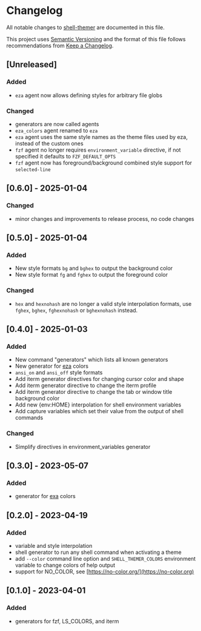 # Changelog

All notable changes to [shell-themer](https://github.com/kotfu/shell-themer)
are documented in this file.

This project uses [Semantic Versioning](http://semver.org/spec/v2.0.0.html) and the
format of this file follows recommendations from
[Keep a Changelog](http://keepachangelog.com/en/1.0.0/).


## [Unreleased]

### Added

- `eza` agent now allows defining styles for arbitrary file globs

### Changed

- generators are now called agents
- `eza_colors` agent renamed to `eza`
- `eza` agent uses the same style names as the theme files used by eza,
  instead of the custom ones
- `fzf` agent no longer requires `environment_variable` directive, if
  not specified it defaults to `FZF_DEFAULT_OPTS`
- `fzf` agent now has foreground/background combined style support for
  `selected-line`


## [0.6.0] - 2025-01-04

### Changed

- minor changes and improvements to release process, no code changes


## [0.5.0] - 2025-01-04

### Added

- New style formats `bg` and `bghex` to output the background color
- New style format `fg` and `fghex` to output the foreground color

### Changed

- `hex` and `hexnohash` are no longer a valid style interpolation formats, use
  `fghex`, `bghex`, `fghexnohash` or `bghexnohash` instead.


## [0.4.0] - 2025-01-03

### Added

- New command "generators" which lists all known generators
- New generator for [eza](https://github.com/eza-community/eza) colors
- `ansi_on` and `ansi_off` style formats
- Add iterm generator directives for changing cursor color and shape
- Add iterm generator directive to change the iterm profile
- Add iterm generator directive to change the tab or window title background color
- Add new {env:HOME} interpolation for shell environment variables
- Add capture variables which set their value from the output of shell commands

### Changed

- Simplify directives in environment_variables generator


## [0.3.0] - 2023-05-07

### Added

- generator for [exa](https://the.exa.website/) colors


## [0.2.0] - 2023-04-19

### Added

- variable and style interpolation
- shell generator to run any shell command when activating a theme
- add `--color` command line option and `SHELL_THEMER_COLORS` environment
  variable to change colors of help output
- support for NO_COLOR, see [https://no-color.org/](https://no-color.org)


## [0.1.0] - 2023-04-01

### Added

- generators for fzf, LS_COLORS, and iterm


